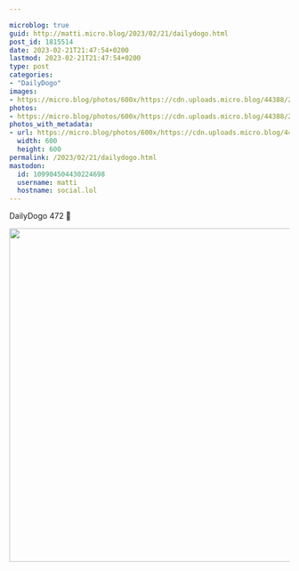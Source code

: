 ```yaml
---

microblog: true
guid: http://matti.micro.blog/2023/02/21/dailydogo.html
post_id: 1815514
date: 2023-02-21T21:47:54+0200
lastmod: 2023-02-21T21:47:54+0200
type: post
categories:
- "DailyDogo"
images:
- https://micro.blog/photos/600x/https://cdn.uploads.micro.blog/44388/2023/f8bd380ced.jpg
photos:
- https://micro.blog/photos/600x/https://cdn.uploads.micro.blog/44388/2023/f8bd380ced.jpg
photos_with_metadata:
- url: https://micro.blog/photos/600x/https://cdn.uploads.micro.blog/44388/2023/f8bd380ced.jpg
  width: 600
  height: 600
permalink: /2023/02/21/dailydogo.html
mastodon:
  id: 109904504430224698
  username: matti
  hostname: social.lol
---
```

DailyDogo 472 🐶

<img src="https://micro.blog/photos/600x/https://blog.martin-haehnel.de/uploads/2023/f8bd380ced.jpg" width="600" height="600" alt="" />
